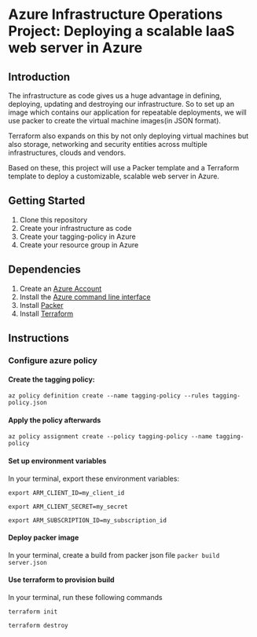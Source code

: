 # Azure Infrastructure Operations Project: Deploying a scalable IaaS web server in Azure

## Introduction

The infrastructure as code gives us a huge advantage in defining, deploying, updating and destroying our infrastructure. So to set up an image which contains our application for repeatable deployments, we will use packer to create the virtual machine images(in JSON format).

Terraform also expands on this by not only deploying virtual machines but also storage, networking and security entities across multiple infrastructures, clouds and vendors.

Based on these, this project will use a Packer template and a Terraform template to deploy a customizable, scalable web server in Azure.

## Getting Started

1. Clone this repository
2. Create your infrastructure as code
3. Create your tagging-policy in Azure
4. Create your resource group in Azure

## Dependencies

1. Create an [Azure Account](https://portal.azure.com) 
2. Install the [Azure command line interface](https://docs.microsoft.com/en-us/cli/azure/install-azure-cli?view=azure-cli-latest)
3. Install [Packer](https://www.packer.io/downloads)
4. Install [Terraform](https://www.terraform.io/downloads.html)

## Instructions

### Configure azure policy
#### Create the tagging policy:
``az policy definition create --name tagging-policy --rules tagging-policy.json``
#### Apply the policy afterwards
``az policy assignment create --policy tagging-policy --name tagging-policy
``

#### Set up environment variables
In your terminal, export these environment variables:

``export ARM_CLIENT_ID=my_client_id``

``export ARM_CLIENT_SECRET=my_secret``

``export ARM_SUBSCRIPTION_ID=my_subscription_id``

#### Deploy packer image
In your terminal, create a build from packer json file
``packer build server.json``

#### Use terraform to provision build
In your terminal, run these following commands 

``terraform init``

``terraform destroy``
